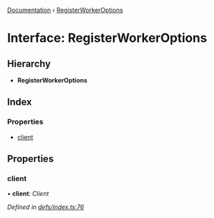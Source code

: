 [Documentation](../README.md) › [RegisterWorkerOptions](registerworkeroptions.md)

# Interface: RegisterWorkerOptions

## Hierarchy

* **RegisterWorkerOptions**

## Index

### Properties

* [client](registerworkeroptions.md#client)

## Properties

###  client

• **client**: *Client*

*Defined in [defs/index.ts:76](https://github.com/badbatch/graphql-box/blob/dc19a43/packages/worker-client/src/defs/index.ts#L76)*
